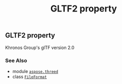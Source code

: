 ﻿---
title: GLTF2 property
second_title: Aspose.3D for Python via .NET API References
description: 
type: docs
weight: 290
url: /aspose.threed/fileformat/gltf2/
is_root: false
---

## GLTF2 property


Khronos Group's glTF version 2.0

### See Also
* module [`aspose.threed`](../../)
* class [`FileFormat`](/3d/python-net/aspose.threed/fileformat)
